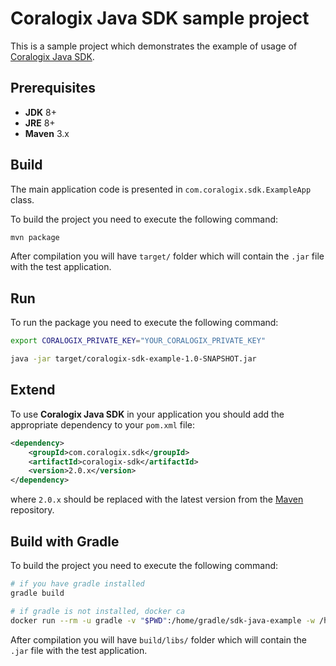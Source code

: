 # Coralogix Java SDK sample project

This is a sample project which demonstrates the example of usage of [Coralogix Java SDK](https://mvnrepository.com/artifact/com.coralogix.sdk/coralogix-sdk).

## Prerequisites

* **JDK** 8+
* **JRE** 8+
* **Maven** 3.x

## Build

The main application code is presented in `com.coralogix.sdk.ExampleApp` class.

To build the project you need to execute the following command:

```bash
mvn package
```

After compilation you will have `target/` folder which will contain the `.jar` file with the test application.

## Run

To run the package you need to execute the following command:

```bash
export CORALOGIX_PRIVATE_KEY="YOUR_CORALOGIX_PRIVATE_KEY"

java -jar target/coralogix-sdk-example-1.0-SNAPSHOT.jar
```


## Extend

To use **Coralogix Java SDK** in your application you should add the appropriate dependency to your `pom.xml` file:

```xml
<dependency>
    <groupId>com.coralogix.sdk</groupId>
    <artifactId>coralogix-sdk</artifactId>
    <version>2.0.x</version>
</dependency>
```

where `2.0.x` should be replaced with the latest version from the [Maven](https://cgx.jfrog.io/ui/native/maven/com/coralogix/sdk) repository.


## Build with Gradle

To build the project you need to execute the following command:

```bash
# if you have gradle installed
gradle build

# if gradle is not installed, docker ca
docker run --rm -u gradle -v "$PWD":/home/gradle/sdk-java-example -w /home/gradle/sdk-java-example gradle gradle build
```

After compilation you will have `build/libs/` folder which will contain the `.jar` file with the test application.